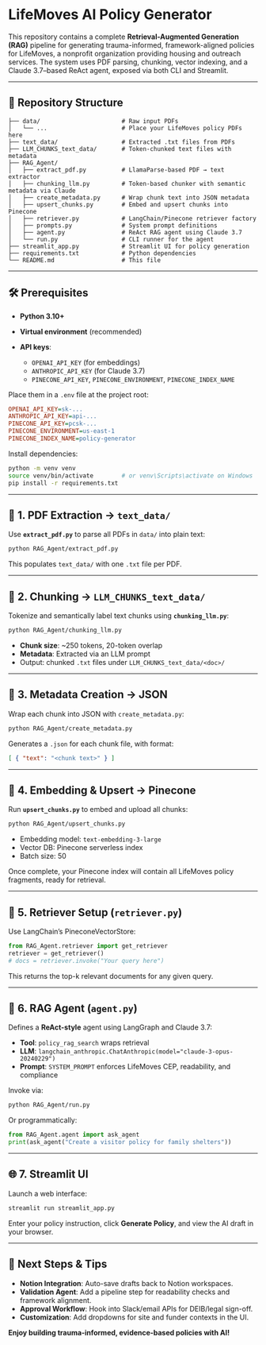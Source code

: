 # LifeMoves AI Policy Generator

This repository contains a complete **Retrieval-Augmented Generation (RAG)** pipeline for generating trauma-informed, framework-aligned policies for LifeMoves, a nonprofit organization providing housing and outreach services. The system uses PDF parsing, chunking, vector indexing, and a Claude 3.7–based ReAct agent, exposed via both CLI and Streamlit.

---

## 📁 Repository Structure

```
├── data/                       # Raw input PDFs
│   └── ...                     # Place your LifeMoves policy PDFs here
├── text_data/                  # Extracted .txt files from PDFs
├── LLM_CHUNKS_text_data/       # Token-chunked text files with metadata
├── RAG_Agent/
│   ├── extract_pdf.py          # LlamaParse-based PDF → text extractor
│   ├── chunking_llm.py         # Token-based chunker with semantic metadata via Claude
│   ├── create_metadata.py      # Wrap chunk text into JSON metadata
│   ├── upsert_chunks.py        # Embed and upsert chunks into Pinecone
│   ├── retriever.py            # LangChain/Pinecone retriever factory
│   ├── prompts.py              # System prompt definitions
│   ├── agent.py                # ReAct RAG agent using Claude 3.7
│   └── run.py                  # CLI runner for the agent
├── streamlit_app.py            # Streamlit UI for policy generation
├── requirements.txt            # Python dependencies
└── README.md                   # This file
```

---

## 🛠️ Prerequisites

* **Python 3.10+**
* **Virtual environment** (recommended)
* **API keys**:

  * `OPENAI_API_KEY` (for embeddings)
  * `ANTHROPIC_API_KEY` (for Claude 3.7)
  * `PINECONE_API_KEY`, `PINECONE_ENVIRONMENT`, `PINECONE_INDEX_NAME`

Place them in a `.env` file at the project root:

```ini
OPENAI_API_KEY=sk-...
ANTHROPIC_API_KEY=api-...
PINECONE_API_KEY=pcsk-...
PINECONE_ENVIRONMENT=us-east-1
PINECONE_INDEX_NAME=policy-generator
```

Install dependencies:

```bash
python -m venv venv
source venv/bin/activate        # or venv\Scripts\activate on Windows
pip install -r requirements.txt
```

---

## 🔄 1. PDF Extraction → `text_data/`

Use **`extract_pdf.py`** to parse all PDFs in `data/` into plain text:

```bash
python RAG_Agent/extract_pdf.py
```

This populates `text_data/` with one `.txt` file per PDF.

---

## 🔄 2. Chunking → `LLM_CHUNKS_text_data/`

Tokenize and semantically label text chunks using **`chunking_llm.py`**:

```bash
python RAG_Agent/chunking_llm.py
```

* **Chunk size**: \~250 tokens, 20-token overlap
* **Metadata**: Extracted via an LLM prompt
* Output: chunked `.txt` files under `LLM_CHUNKS_text_data/<doc>/`

---

## 🔄 3. Metadata Creation → JSON

Wrap each chunk into JSON with `create_metadata.py`:

```bash
python RAG_Agent/create_metadata.py
```

Generates a `.json` for each chunk file, with format:

```json
[ { "text": "<chunk text>" } ]
```

---

## 🔄 4. Embedding & Upsert → Pinecone

Run **`upsert_chunks.py`** to embed and upload all chunks:

```bash
python RAG_Agent/upsert_chunks.py
```

* Embedding model: `text-embedding-3-large`
* Vector DB: Pinecone serverless index
* Batch size: 50

Once complete, your Pinecone index will contain all LifeMoves policy fragments, ready for retrieval.

---

## 🤖 5. Retriever Setup (`retriever.py`)

Use LangChain’s PineconeVectorStore:

```python
from RAG_Agent.retriever import get_retriever
retriever = get_retriever()
# docs = retriever.invoke("Your query here")
```

This returns the top-k relevant documents for any given query.

---

## 🧠 6. RAG Agent (`agent.py`)

Defines a **ReAct-style** agent using LangGraph and Claude 3.7:

* **Tool**: `policy_rag_search` wraps retrieval
* **LLM**: `langchain_anthropic.ChatAnthropic(model="claude-3-opus-20240229")`
* **Prompt**: `SYSTEM_PROMPT` enforces LifeMoves CEP, readability, and compliance

Invoke via:

```bash
python RAG_Agent/run.py
```

Or programmatically:

```python
from RAG_Agent.agent import ask_agent
print(ask_agent("Create a visitor policy for family shelters"))
```

---

## 🌐 7. Streamlit UI

Launch a web interface:

```bash
streamlit run streamlit_app.py
```

Enter your policy instruction, click **Generate Policy**, and view the AI draft in your browser.

---

## 🚀 Next Steps & Tips

* **Notion Integration**: Auto-save drafts back to Notion workspaces.
* **Validation Agent**: Add a pipeline step for readability checks and framework alignment.
* **Approval Workflow**: Hook into Slack/email APIs for DEIB/legal sign-off.
* **Customization**: Add dropdowns for site and funder contexts in the UI.

**Enjoy building trauma‑informed, evidence‑based policies with AI!**
